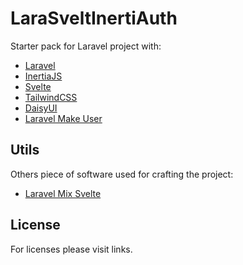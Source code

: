 # LaraSveltInertiAuth

Starter pack for Laravel project with:
- [Laravel](https://laravel.com/)
- [InertiaJS](https://inertiajs.com/)
- [Svelte](https://svelte.dev/)
- [TailwindCSS](https://tailwindcss.com/)
- [DaisyUI](https://daisyui.com/)
- [Laravel Make User](https://github.com/michaeldyrynda/laravel-make-user)

## Utils
Others piece of software used for crafting the project:
- [Laravel Mix Svelte](https://laravel-mix.com/extensions/svelte)

## License
For licenses please visit links.
